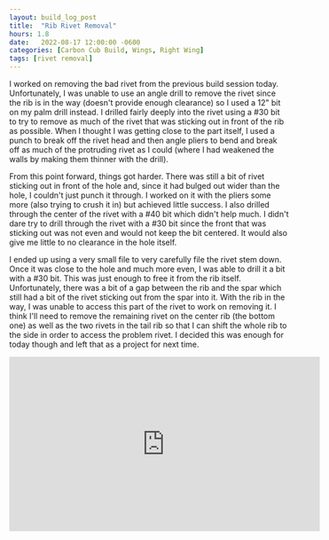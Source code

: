 ```yaml
---
layout: build_log_post
title:  "Rib Rivet Removal"
hours: 1.8
date:   2022-08-17 12:00:00 -0600
categories: [Carbon Cub Build, Wings, Right Wing]
tags: [rivet removal]
---
```


I worked on removing the bad rivet from the previous build session today. Unfortunately, I was unable to use an angle drill to remove the rivet since the rib is in the way (doesn't provide enough clearance) so I used a 12" bit on my palm drill instead. I drilled fairly deeply into the rivet using a #30 bit to try to remove as much of the rivet that was sticking out in front of the rib as possible. When I thought I was getting close to the part itself, I used a punch to break off the rivet head and then angle pliers to bend and break off as much of the protruding rivet as I could (where I had weakened the walls by making them thinner with the drill).

From this point forward, things got harder. There was still a bit of rivet sticking out in front of the hole and, since it had bulged out wider than the hole, I couldn't just punch it through. I worked on it with the pliers some more (also trying to crush it in) but achieved little success. I also drilled through the center of the rivet with a #40 bit which didn't help much. I didn't dare try to drill through the rivet with a #30 bit since the front that was sticking out was not even and would not keep the bit centered. It would also give me little to no clearance in the hole itself.

I ended up using a very small file to very carefully file the rivet stem down. Once it was close to the hole and much more even, I was able to drill it a bit with a #30 bit. This was just enough to free it from the rib itself. Unfortunately, there was a bit of a gap between the rib and the spar which still had a bit of the rivet sticking out from the spar into it. With the rib in the way, I was unable to access this part of the rivet to work on removing it. I think I'll need to remove the remaining rivet on the center rib (the bottom one) as well as the two rivets in the tail rib so that I can shift the whole rib to the side in order to access the problem rivet. I decided this was enough for today though and left that as a project for next time.

<iframe width="560" height="315" src="https://www.youtube.com/embed/-ddkcYfTNiI" title="YouTube video player" frameborder="0" allow="accelerometer; autoplay; clipboard-write; encrypted-media; gyroscope; picture-in-picture" allowfullscreen></iframe>